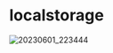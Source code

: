 # localstorage
![20230601_223444](https://github.com/yuufujita/localstorage/assets/132199877/6565405e-a3f7-45a0-9bba-b94700b257c3)
